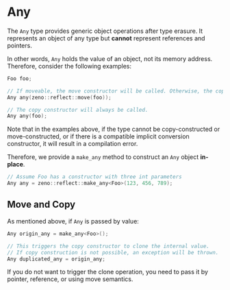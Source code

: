 # Any

The `Any` type provides generic object operations after type erasure. It represents an object of any type but **cannot** represent references and pointers.

In other words, `Any` holds the value of an object, not its memory address. Therefore, consider the following examples:

```cpp
Foo foo;

// If moveable, the move constructor will be called. Otherwise, the copy constructor will be called.
Any any(zeno::reflect::move(foo));

// The copy constructor will always be called.
Any any(foo);
```

Note that in the examples above, if the type cannot be copy-constructed or move-constructed, or if there is a compatible implicit conversion constructor, it will result in a compilation error.

Therefore, we provide a `make_any` method to construct an `Any` object **in-place**.

```cpp
// Assume Foo has a constructor with three int parameters
Any any = zeno::reflect::make_any<Foo>(123, 456, 789);
```

## Move and Copy

As mentioned above, if `Any` is passed by value:

```cpp
Any origin_any = make_any<Foo>();

// This triggers the copy constructor to clone the internal value.
// If copy construction is not possible, an exception will be thrown.
Any duplicated_any = origin_any;
```

If you do not want to trigger the clone operation, you need to pass it by pointer, reference, or using move semantics.
